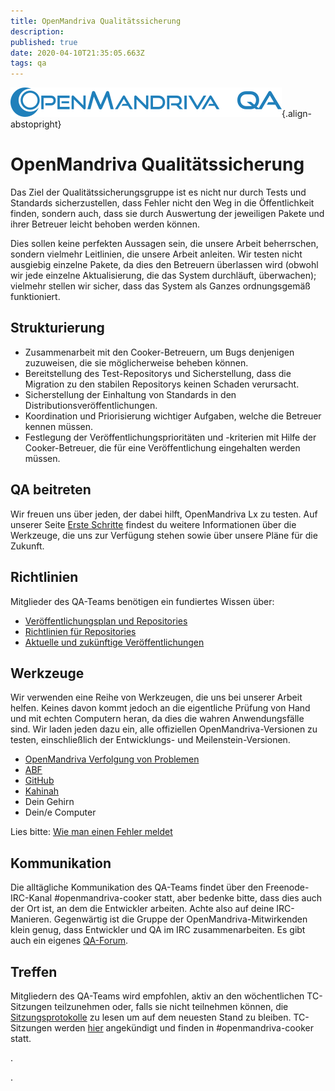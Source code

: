 ```yaml
---
title: OpenMandriva Qualitätssicherung
description: 
published: true
date: 2020-04-10T21:35:05.663Z
tags: qa
---
```


![header-tr-qa.png](/assets/header-tr-qa.png){.align-abstopright}

# OpenMandriva Qualitätssicherung

Das Ziel der Qualitätssicherungsgruppe ist es nicht nur durch Tests und Standards sicherzustellen, dass Fehler nicht den Weg in die Öffentlichkeit finden, sondern auch, dass sie durch Auswertung der jeweiligen Pakete und ihrer Betreuer leicht behoben werden können.

Dies sollen keine perfekten Aussagen sein, die unsere Arbeit beherrschen, sondern vielmehr Leitlinien, die unsere Arbeit anleiten. Wir testen nicht ausgiebig einzelne Pakete, da dies den Betreuern überlassen wird (obwohl wir jede einzelne Aktualisierung, die das System durchläuft, überwachen); vielmehr stellen wir sicher, dass das System als Ganzes ordnungsgemäß funktioniert.

## Strukturierung
- Zusammenarbeit mit den Cooker-Betreuern, um Bugs denjenigen zuzuweisen, die sie möglicherweise beheben können.
- Bereitstellung des Test-Repositorys und Sicherstellung, dass die Migration zu den stabilen Repositorys keinen Schaden verursacht.
- Sicherstellung der Einhaltung von Standards in den Distributionsveröffentlichungen.
- Koordination und Priorisierung wichtiger Aufgaben, welche die Betreuer kennen müssen.
- Festlegung der Veröffentlichungsprioritäten und -kriterien mit Hilfe der Cooker-Betreuer, die für eine Veröffentlichung eingehalten werden müssen.

## QA beitreten
Wir freuen uns über jeden, der dabei hilft, OpenMandriva Lx zu testen.
Auf unserer Seite [Erste Schritte](/dev/qa-getting-started) findest du weitere Informationen über die Werkzeuge, die uns zur Verfügung stehen sowie über unsere Pläne für die Zukunft.

## Richtlinien
Mitglieder des QA-Teams benötigen ein fundiertes Wissen über:

- [Veröffentlichungsplan und Repositories](/doc/release-plan-and-repositories)
- [Richtlinien für Repositories](/dev/repository-policies)
- [Aktuelle und zukünftige Veröffentlichungen](/releases)

## Werkzeuge
Wir verwenden eine Reihe von Werkzeugen, die uns bei unserer Arbeit helfen. Keines davon kommt jedoch an die eigentliche Prüfung von Hand und mit echten Computern heran, da dies die wahren Anwendungsfälle sind.
Wir laden jeden dazu ein, alle offiziellen OpenMandriva-Versionen zu testen, einschließlich der Entwicklungs- und Meilenstein-Versionen.

- [OpenMandriva Verfolgung von Problemen](http://issues.openmandriva.org/)
- [ABF](https://abf.openmandriva.org/projects)
- [GitHub](https://github.com/OpenMandrivaSoftware)
- [Kahinah](https://kahinah.rxu.tech/)
- Dein Gehirn
- Dein/e Computer

Lies bitte: [Wie man einen Fehler meldet](/doc/howto-report-bug)

## Kommunikation
Die alltägliche Kommunikation des QA-Teams findet über den Freenode-IRC-Kanal #openmandriva-cooker statt, aber bedenke bitte, dass dies auch der Ort ist, an dem die Entwickler arbeiten. Achte also auf deine IRC-Manieren.
Gegenwärtig ist die Gruppe der OpenMandriva-Mitwirkenden klein genug, dass Entwickler und QA im IRC zusammenarbeiten.
Es gibt auch ein eigenes [QA-Forum](https://forum.openmandriva.org/c/en/qa).

## Treffen
Mitgliedern des QA-Teams wird empfohlen, aktiv an den wöchentlichen TC-Sitzungen teilzunehmen oder, falls sie nicht teilnehmen können, die [Sitzungsprotokolle](https://chwido.openmandriva.org/meetings/%23openmandriva-cooker/) zu lesen um auf dem neuesten Stand zu bleiben.
TC-Sitzungen werden [hier](https://forum.openmandriva.org/t/events-and-meetings-calendar/2735) angekündigt und finden in #openmandriva-cooker statt.


.

.

